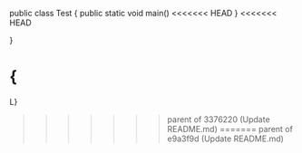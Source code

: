 public class Test
{
public static void main()
<<<<<<< HEAD
}
<<<<<<< HEAD

}

{
=======
L}
>>>>>>> parent of 3376220 (Update README.md)
=======
>>>>>>> parent of e9a3f9d (Update README.md)
